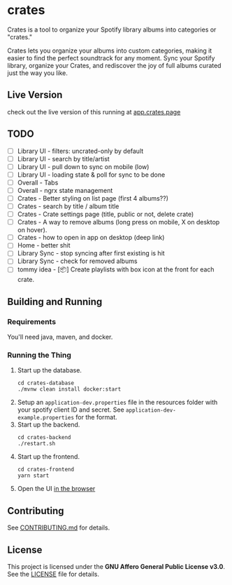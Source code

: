 # crates

Crates is a tool to organize your Spotify library albums into categories or "crates."

Crates lets you organize your albums into custom categories, making it easier to find the perfect soundtrack for any moment. Sync your Spotify library, organize your Crates, and rediscover the joy of full albums curated just the way you like.

## Live Version
check out the live version of this running at [app.crates.page](https://app.crates.page)

## TODO

- [ ] Library UI - filters: uncrated-only by default
- [ ] Library UI - search by title/artist
- [ ] Library UI - pull down to sync on mobile (low)
- [ ] Library UI - loading state & poll for sync to be done 
- [ ] Overall - Tabs
- [ ] Overall - ngrx state management
- [ ] Crates - Better styling on list page (first 4 albums??)
- [ ] Crates - search by title / album title
- [ ] Crates - Crate settings page (title, public or not, delete crate)
- [ ] Crates - A way to remove albums (long press on mobile, X on desktop on hover).
- [ ] Crates - how to open in app on desktop (deep link)
- [ ] Home - better shit
- [ ] Library Sync - stop syncing after first existing is hit
- [ ] Library Sync - check for removed albums
- [ ] tommy idea - [📦] Create playlists with box icon at the front for each crate.

## Building and Running

### Requirements
You'll need java, maven, and docker.

### Running the Thing

1. Start up the database.
   ```shell
   cd crates-database
   ./mvnw clean install docker:start
   ```
2. Setup an `application-dev.properties` file in the resources folder with your spotify client ID and secret. See `application-dev-example.properties` for the format. 
3. Start up the backend.
   ```shell
   cd crates-backend
   ./restart.sh
   ```
4. Start up the frontend.
   ```shell
   cd crates-frontend
   yarn start
   ```
5. Open the UI [in the browser](http://localhost:4311)
   
## Contributing

See [CONTRIBUTING.md](CONTRIBUTING.md) for details.

## License

This project is licensed under the **GNU Affero General Public License v3.0**.
See the [LICENSE](LICENSE) file for details.
